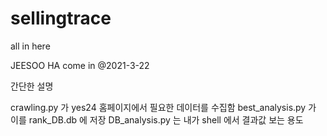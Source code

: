 # sellingtrace
all in here

JEESOO HA come in @2021-3-22


간단한 설명

crawling.py 가 yes24 홈페이지에서 필요한 데이터를 수집함
best_analysis.py 가 이를 rank_DB.db 에 저장
DB_analysis.py 는 내가 shell 에서 결과값 보는 용도
